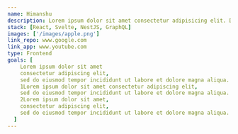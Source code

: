 ```yaml
---
name: Himanshu
description: Lorem ipsum dolor sit amet consectetur adipisicing elit. Ducimus reiciendis dolore nihil, molestias laudantium sed aspernatur impedit perferendis eos officiis maxime in officia excepturi beatae corporis mollitia neque vero aliquid!
stack: [React, Svelte, NestJS, GraphQL]
images: ['/images/apple.png']
link_repo: www.google.com
link_app: www.youtube.com
type: Frontend
goals: [
    Lorem ipsum dolor sit amet
    consectetur adipiscing elit,
    sed do eiusmod tempor incididunt ut labore et dolore magna aliqua. Nam at lectus urna duis convallis convallis tellus id interdum. Arcu non sodales neque sodales ut etiam sit amet nisl.
    1Lorem ipsum dolor sit amet consectetur adipiscing elit,
    sed do eiusmod tempor incididunt ut labore et dolore magna aliqua. Nam at lectus urna duis convallis convallis tellus id interdum. Arcu non sodales neque sodales ut etiam sit amet nisl.
    2Lorem ipsum dolor sit amet,
    consectetur adipiscing elit,
    sed do eiusmod tempor incididunt ut labore et dolore magna aliqua. Nam at lectus urna duis convallis convallis tellus id interdum. Arcu non sodales neque sodales ut etiam sit amet nisl.,
  ]
---
```

